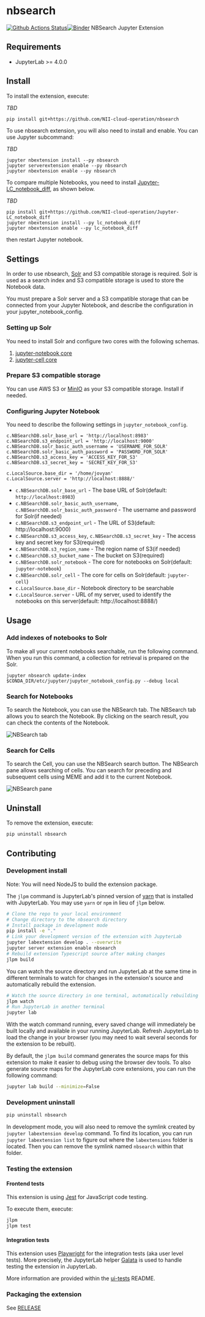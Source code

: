 # nbsearch

[![Github Actions Status](https://github.com/NII-cloud-operation/nbsearch//workflows/Build/badge.svg)](https://github.com/NII-cloud-operation/nbsearch//actions/workflows/build.yml)[![Binder](https://mybinder.org/badge_logo.svg)](https://mybinder.org/v2/gh/NII-cloud-operation/nbsearch//main?urlpath=lab)
NBSearch Jupyter Extension

## Requirements

- JupyterLab >= 4.0.0

## Install

To install the extension, execute:

*TBD*

```bash
pip install git+https://github.com/NII-cloud-operation/nbsearch
```

To use nbsearch extension, you will also need to install and enable. You can use Jupyter subcommand:

*TBD*

```
jupyter nbextension install --py nbsearch
jupyter serverextension enable --py nbsearch
jupyter nbextension enable --py nbsearch
```

To compare multiple Notebooks, you need to install [Jupyter-LC_notebook_diff](https://github.com/NII-cloud-operation/Jupyter-LC_notebook_diff), as shown below.

*TBD*

```
pip install git+https://github.com/NII-cloud-operation/Jupyter-LC_notebook_diff
jupyter nbextension install --py lc_notebook_diff
jupyter nbextension enable --py lc_notebook_diff
```

then restart Jupyter notebook.

## Settings

In order to use nbsearch, [Solr](https://solr.apache.org/) and S3 compatible storage is required.
Solr is used as a search index and S3 compatible storage is used to store the Notebook data.

You must prepare a Solr server and a S3 compatible storage that can be connected from your Jupyter Notebook,
and describe the configuration in your jupyter_notebook_config.

### Setting up Solr

You need to install Solr and configure two cores with the following schemas.

1. [jupyter-notebook core](./solr/jupyter-notebook/)
1. [jupyter-cell core](./solr/jupyter-cell/)

### Prepare S3 compatible storage

You can use AWS S3 or [MinIO](https://min.io/) as your S3 compatible storage. Install if needed.

### Configuring Jupyter Notebook

You need to describe the following settings in `jupyter_notebook_config`.

```
c.NBSearchDB.solr_base_url = 'http://localhost:8983'
c.NBSearchDB.s3_endpoint_url = 'http://localhost:9000'
c.NBSearchDB.solr_basic_auth_username = 'USERNAME_FOR_SOLR'
c.NBSearchDB.solr_basic_auth_password = 'PASSWORD_FOR_SOLR'
c.NBSearchDB.s3_access_key = 'ACCESS_KEY_FOR_S3'
c.NBSearchDB.s3_secret_key = 'SECRET_KEY_FOR_S3'

c.LocalSource.base_dir = '/home/jovyan'
c.LocalSource.server = 'http://localhost:8888/'
```

* `c.NBSearchDB.solr_base_url` - The base URL of Solr(default: `http://localhost:8983`)
* `c.NBSearchDB.solr_basic_auth_username`, `c.NBSearchDB.solr_basic_auth_password` - The username and password for Solr(if needed)
* `c.NBSearchDB.s3_endpoint_url` - The URL of S3(default: http://localhost:9000)
* `c.NBSearchDB.s3_access_key`, `c.NBSearchDB.s3_secret_key` - The access key and secret key for S3(required)
* `c.NBSearchDB.s3_region_name` - The region name of S3(if needed)
* `c.NBSearchDB.s3_bucket_name` - The bucket on S3(required)
* `c.NBSearchDB.solr_notebook` - The core for notebooks on Solr(default: `jupyter-notebook`)
* `c.NBSearchDB.solr_cell` - The core for cells on Solr(default: `jupyter-cell`)
* `c.LocalSource.base_dir` - Notebook directory to be searchable
* `c.LocalSource.server` - URL of my server, used to identify the notebooks on this server(default: http://localhost:8888/)

## Usage

### Add indexes of notebooks to Solr

To make all your current notebooks searchable, run the following command. When you run this command, a collection for retrieval is prepared on the Solr.

```
jupyter nbsearch update-index $CONDA_DIR/etc/jupyter/jupyter_notebook_config.py --debug local
```

### Search for Notebooks

To search the Notebook, you can use the NBSearch tab.
The NBSearch tab allows you to search the Notebook. By clicking on the search result, you can check the contents of the Notebook.

![NBSearch tab](./images/search-notebook.gif)

### Search for Cells

To search the Cell, you can use the NBSearch search button.
The NBSearch pane allows searching of cells. You can search for preceding and subsequent cells using MEME and add it to the current Notebook.

![NBSearch pane](./images/search-cell.gif)

## Uninstall

To remove the extension, execute:

```bash
pip uninstall nbsearch
```

## Contributing

### Development install

Note: You will need NodeJS to build the extension package.

The `jlpm` command is JupyterLab's pinned version of
[yarn](https://yarnpkg.com/) that is installed with JupyterLab. You may use
`yarn` or `npm` in lieu of `jlpm` below.

```bash
# Clone the repo to your local environment
# Change directory to the nbsearch directory
# Install package in development mode
pip install -e "."
# Link your development version of the extension with JupyterLab
jupyter labextension develop . --overwrite
jupyter server extension enable nbsearch
# Rebuild extension Typescript source after making changes
jlpm build
```

You can watch the source directory and run JupyterLab at the same time in different terminals to watch for changes in the extension's source and automatically rebuild the extension.

```bash
# Watch the source directory in one terminal, automatically rebuilding when needed
jlpm watch
# Run JupyterLab in another terminal
jupyter lab
```

With the watch command running, every saved change will immediately be built locally and available in your running JupyterLab. Refresh JupyterLab to load the change in your browser (you may need to wait several seconds for the extension to be rebuilt).

By default, the `jlpm build` command generates the source maps for this extension to make it easier to debug using the browser dev tools. To also generate source maps for the JupyterLab core extensions, you can run the following command:

```bash
jupyter lab build --minimize=False
```

### Development uninstall

```bash
pip uninstall nbsearch
```

In development mode, you will also need to remove the symlink created by `jupyter labextension develop`
command. To find its location, you can run `jupyter labextension list` to figure out where the `labextensions`
folder is located. Then you can remove the symlink named `nbsearch` within that folder.

### Testing the extension

#### Frontend tests

This extension is using [Jest](https://jestjs.io/) for JavaScript code testing.

To execute them, execute:

```sh
jlpm
jlpm test
```

#### Integration tests

This extension uses [Playwright](https://playwright.dev/docs/intro) for the integration tests (aka user level tests).
More precisely, the JupyterLab helper [Galata](https://github.com/jupyterlab/jupyterlab/tree/master/galata) is used to handle testing the extension in JupyterLab.

More information are provided within the [ui-tests](./ui-tests/README.md) README.

### Packaging the extension

See [RELEASE](RELEASE.md)
